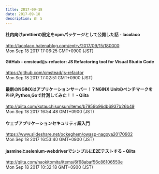 ```yaml
---
title: 2017-09-18
date: 2017-09-18
description: B! 5
---
```


#### 社内向けprettierの設定をnpmパッケージとして公開した話 - lacolaco
http://lacolaco.hatenablog.com/entry/2017/09/15/180000<br>
Mon Sep 18 2017 17:06:25 GMT+0900 (JST)<br>


#### GitHub - cmstead/js-refactor: JS Refactoring tool for Visual Studio Code
https://github.com/cmstead/js-refactor<br>
Mon Sep 18 2017 17:02:51 GMT+0900 (JST)<br>


#### 最新のNGINXはアプリケーションサーバー！？NGINX UnitのベンチマークをPHP,Python,Goで計測してみた！！ - Qiita
http://qiita.com/kotauchisunsun/items/b7959b96db6937b26b49<br>
Mon Sep 18 2017 16:54:48 GMT+0900 (JST)<br>


#### ウェブアプリケーションセキュリティ超入門
https://www.slideshare.net/ockeghem/owasp-nagoya20170902<br>
Mon Sep 18 2017 16:53:40 GMT+0900 (JST)<br>


#### jasmineとselenium-webdriverでシンプルにE2Eテストする - Qiita
http://qiita.com/naokitomita/items/6f68abaf56c86106550e<br>
Mon Sep 18 2017 10:32:18 GMT+0900 (JST)<br>


